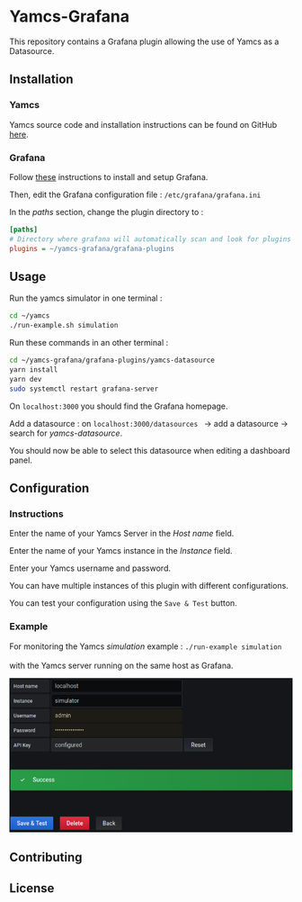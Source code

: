 # Yamcs-Grafana

This repository contains a Grafana plugin allowing the use of Yamcs as a Datasource.

## Installation

### Yamcs
Yamcs source code and installation instructions can be found on GitHub [here](https://github.com/yamcs/yamcs).


### Grafana

Follow [these](https://grafana.com/docs/grafana/latest/getting-started/getting-started/) instructions to install and setup Grafana.

Then, edit the Grafana configuration file :
```/etc/grafana/grafana.ini ```

In the *paths* section, change the plugin directory to :
```ini
[paths]
# Directory where grafana will automatically scan and look for plugins
plugins = ~/yamcs-grafana/grafana-plugins
```


## Usage
Run the yamcs simulator in one terminal :
```bash
cd ~/yamcs
./run-example.sh simulation
```
Run these commands in an other terminal :
```bash
cd ~/yamcs-grafana/grafana-plugins/yamcs-datasource
yarn install
yarn dev
sudo systemctl restart grafana-server
```
On ```localhost:3000``` you should find the Grafana homepage.

Add a datasource : on ```localhost:3000/datasources ``` -> add a datasource -> search for *yamcs-datasource*.

You should now be able to select this datasource when editing a dashboard panel.

## Configuration

### Instructions

Enter the name of your Yamcs Server in the *Host name* field.

Enter the name of your Yamcs instance in the *Instance* field.

Enter your Yamcs username and password.

You can have multiple instances of this plugin with different configurations.

You can test your configuration using the ```Save & Test``` button.

### Example

For monitoring the Yamcs *simulation* example : ```./run-example simulation ``` <br></br>
with the Yamcs server running on the same host as Grafana.

![](grafana-plugins/yamcs-datasource/configExampleMedium.png)


## Contributing


## License
